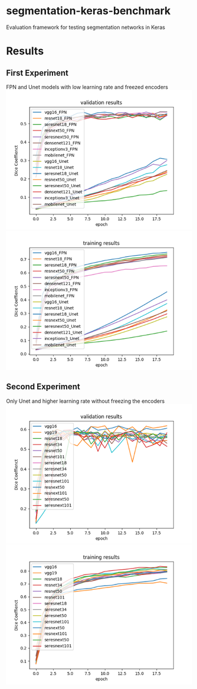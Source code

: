 # segmentation-keras-benchmark
Evaluation framework for testing segmentation networks in Keras

# Results
## First Experiment
FPN and Unet models with low learning rate and freezed encoders
![](/results/exp1_val_dice_coef.png)
![](/results/exp1_train_dice_coef.png)
## Second Experiment
Only Unet and higher learning rate without freezing the encoders
![](/results/exp2_val_dice_coef.png)
![](/results/exp2_train_dice_coef.png)
